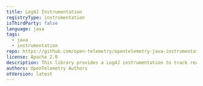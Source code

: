 ```yaml
---
title: Log4J Instrumentation
registryType: instrumentation
isThirdParty: false
language: java
tags:
  - java
  - instrumentation
repo: https://github.com/open-telemetry/opentelemetry-java-instrumentation/tree/master/instrumentation/log4j
license: Apache 2.0
description: This library provides a Log4J instrumentation to track requests through OpenTelemetry.
authors: OpenTelemetry Authors
otVersion: latest
---
```

